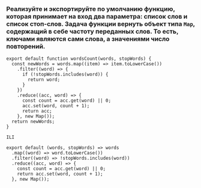 ### Реализуйте и экспортируйте по умолчанию функцию, которая принимает на вход два параметра: список слов и список стоп-слов. Задача функции вернуть объект типа `Map`, содержащий в себе частоту переданных слов. То есть, ключами являются сами слова, а значениями число повторений.
```
export default function wordsCount(words, stopWords) {
  const newWords = words.map((item) => item.toLowerCase())
    .filter((word) => {
      if (!stopWords.includes(word)) {
        return word;
      }
    })
    .reduce((acc, word) => {
      const count = acc.get(word) || 0;
      acc.set(word, count + 1);
      return acc;
    }, new Map());
  return newWords;
}

ILI

export default (words, stopWords) => words
  .map((word) => word.toLowerCase())
  .filter((word) => !stopWords.includes(word))
  .reduce((acc, word) => {
    const count = acc.get(word) || 0;
    return acc.set(word, count + 1);
  }, new Map());
```
